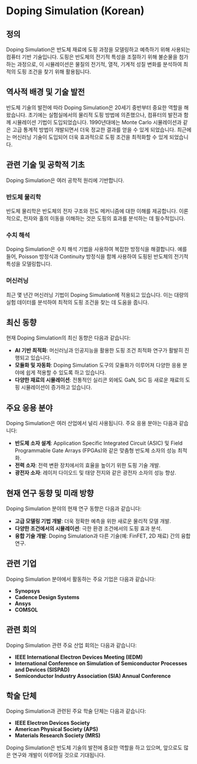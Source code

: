 # Doping Simulation (Korean)

## 정의
Doping Simulation은 반도체 재료에 도핑 과정을 모델링하고 예측하기 위해 사용되는 컴퓨터 기반 기술입니다. 도핑은 반도체의 전기적 특성을 조절하기 위해 불순물을 첨가하는 과정으로, 이 시뮬레이션은 물질의 전기적, 열적, 기계적 성질 변화를 분석하여 최적의 도핑 조건을 찾기 위해 활용됩니다.

## 역사적 배경 및 기술 발전
반도체 기술의 발전에 따라 Doping Simulation은 20세기 중반부터 중요한 역할을 해왔습니다. 초기에는 실험실에서의 물리적 도핑 방법에 의존했으나, 컴퓨터의 발전과 함께 시뮬레이션 기법이 도입되었습니다. 1990년대에는 Monte Carlo 시뮬레이션과 같은 고급 통계적 방법이 개발되면서 더욱 정교한 결과를 얻을 수 있게 되었습니다. 최근에는 머신러닝 기술이 도입되어 더욱 효과적으로 도핑 조건을 최적화할 수 있게 되었습니다.

## 관련 기술 및 공학적 기초
Doping Simulation은 여러 공학적 원리에 기반합니다. 

### 반도체 물리학
반도체 물리학은 반도체의 전자 구조와 전도 메커니즘에 대한 이해를 제공합니다. 이론적으로, 전자와 홀의 이동을 이해하는 것은 도핑의 효과를 분석하는 데 필수적입니다.

### 수치 해석
Doping Simulation은 수치 해석 기법을 사용하여 복잡한 방정식을 해결합니다. 예를 들어, Poisson 방정식과 Continuity 방정식을 함께 사용하여 도핑된 반도체의 전기적 특성을 모델링합니다.

### 머신러닝
최근 몇 년간 머신러닝 기법이 Doping Simulation에 적용되고 있습니다. 이는 대량의 실험 데이터를 분석하여 최적의 도핑 조건을 찾는 데 도움을 줍니다.

## 최신 동향
현재 Doping Simulation의 최신 동향은 다음과 같습니다:

- **AI 기반 최적화**: 머신러닝과 인공지능을 활용한 도핑 조건 최적화 연구가 활발히 진행되고 있습니다.
- **모듈화 및 자동화**: Doping Simulation 도구의 모듈화가 이루어져 다양한 응용 분야에 쉽게 적용할 수 있도록 하고 있습니다.
- **다양한 재료의 시뮬레이션**: 전통적인 실리콘 외에도 GaN, SiC 등 새로운 재료의 도핑 시뮬레이션이 증가하고 있습니다.

## 주요 응용 분야
Doping Simulation은 여러 산업에서 널리 사용됩니다. 주요 응용 분야는 다음과 같습니다:

- **반도체 소자 설계**: Application Specific Integrated Circuit (ASIC) 및 Field Programmable Gate Arrays (FPGAs)와 같은 맞춤형 반도체 소자의 성능 최적화.
- **전력 소자**: 전력 변환 장치에서의 효율을 높이기 위한 도핑 기술 개발.
- **광전자 소자**: 레이저 다이오드 및 태양 전지와 같은 광전자 소자의 성능 향상.

## 현재 연구 동향 및 미래 방향
Doping Simulation 분야의 현재 연구 동향은 다음과 같습니다:

- **고급 모델링 기법 개발**: 더욱 정확한 예측을 위한 새로운 물리적 모델 개발.
- **다양한 조건에서의 시뮬레이션**: 극한 환경 조건에서의 도핑 효과 분석.
- **융합 기술 개발**: Doping Simulation과 다른 기술(예: FinFET, 2D 재료) 간의 융합 연구.

## 관련 기업
Doping Simulation 분야에서 활동하는 주요 기업은 다음과 같습니다:

- **Synopsys**
- **Cadence Design Systems**
- **Ansys**
- **COMSOL** 

## 관련 회의
Doping Simulation 관련 주요 산업 회의는 다음과 같습니다:

- **IEEE International Electron Devices Meeting (IEDM)**
- **International Conference on Simulation of Semiconductor Processes and Devices (SISPAD)**
- **Semiconductor Industry Association (SIA) Annual Conference**

## 학술 단체
Doping Simulation과 관련된 주요 학술 단체는 다음과 같습니다:

- **IEEE Electron Devices Society**
- **American Physical Society (APS)**
- **Materials Research Society (MRS)**

Doping Simulation은 반도체 기술의 발전에 중요한 역할을 하고 있으며, 앞으로도 많은 연구와 개발이 이루어질 것으로 기대됩니다.